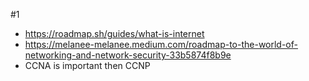 #1
- https://roadmap.sh/guides/what-is-internet
- https://melanee-melanee.medium.com/roadmap-to-the-world-of-networking-and-network-security-33b5874f8b9e
- CCNA is important then CCNP